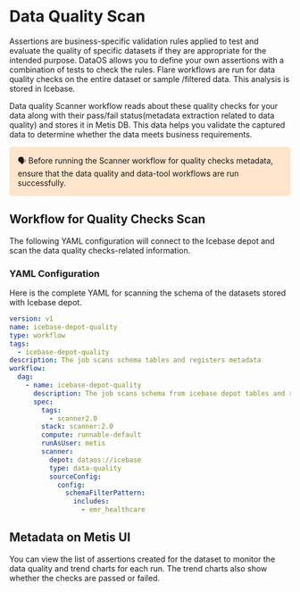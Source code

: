 # Data Quality Scan

Assertions are business-specific validation rules applied to test and evaluate the quality of specific datasets if they are appropriate for the intended purpose. DataOS allows you to define your own assertions with a combination of tests to check the rules. Flare workflows are run for data quality checks on the entire dataset or sample /filtered data. This analysis is stored in Icebase.

Data quality Scanner workflow reads about these quality checks for your data along with their pass/fail status(metadata extraction related to data quality) and stores it in Metis DB. This data helps you validate the captured data to determine whether the data meets business requirements.

<aside style="background-color:#FFE5CC; padding:15px; border-radius:5px;">
🗣️ Before running the Scanner workflow for quality checks metadata, ensure that the data quality and data-tool workflows are run successfully.

</aside>

## Workflow for Quality Checks Scan

The following YAML configuration will connect to the Icebase depot and scan the data quality checks-related information.

### **YAML Configuration**

Here is the complete YAML for scanning the schema of the datasets stored with Icebase depot. 

```yaml
version: v1
name: icebase-depot-quality
type: workflow
tags:
  - icebase-depot-quality
description: The job scans schema tables and registers metadata
workflow:
  dag:
    - name: icebase-depot-quality
      description: The job scans schema from icebase depot tables and registers metadata to metis2
      spec:
        tags:
          - scanner2.0
        stack: scanner:2.0
        compute: runnable-default
        runAsUser: metis
        scanner:
          depot: dataos://icebase
          type: data-quality
          sourceConfig:
            config:
              schemaFilterPattern:
                includes:
                  - emr_healthcare
```

## Metadata on Metis UI

You can view the list of assertions created for the dataset to monitor the data quality and trend charts for each run. The trend charts also show whether the checks are passed or failed.
